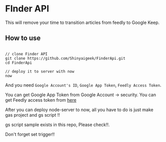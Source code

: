 # FInder API
This will remove your time to transition articles from feedly to Google Keep.

## How to use

```

// clone Finder API
git clone https://github.com/Shinyaigeek/FinderApi.git
cd FinderApi

// deploy it to server with now
now

```

And you need `Google Account's ID`, `Google App Token`, `Feedly Access Token`.

You can get Google App Token from Google Account -> security.
You can get Feedly access token from [here](https://feedly.com/v3/auth/dev)

After you can deploy node-server to now, all you have to do is just make gas project and gs script !!

gs script sample exists in this repo, Please check!!.

Don't forget set trigger!!
